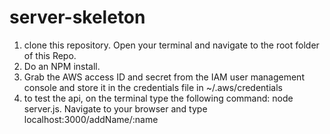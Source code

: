 # server-skeleton

1) clone this repository. Open your terminal and navigate to the root folder of this Repo.
2) Do an NPM install.
3) Grab the AWS access ID and secret from the IAM user management console and store it in the credentials file in     ~/.aws/credentials
4) to test the api, on the terminal type the following command: node server.js. Navigate to your
    browser and type localhost:3000/addName/:name
